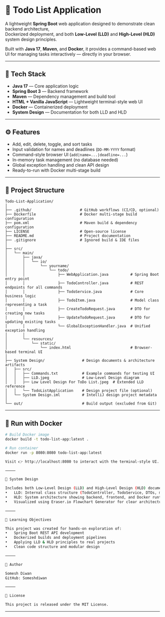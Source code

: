 # 📝 Todo List Application

A lightweight **Spring Boot** web application designed to demonstrate clean backend architecture,  
Dockerized deployment, and both **Low-Level (LLD)** and **High-Level (HLD)** system design principles.

Built with **Java 17**, **Maven**, and **Docker**, it provides a command-based web UI for managing tasks interactively — directly in your browser.

---

## 🚀 Tech Stack

- **Java 17** — Core application logic
- **Spring Boot 3** — Backend framework
- **Maven** — Dependency management and build tool
- **HTML + Vanilla JavaScript** — Lightweight terminal-style web UI
- **Docker** — Containerized deployment
- **System Design** — Documentation for both LLD and HLD

---

## ⚙️ Features

- Add, edit, delete, toggle, and sort tasks
- Input validation for names and deadlines (`DD-MM-YYYY` format)
- Command-style browser UI (`add|name=...|deadline=...`)
- In-memory task management (no database needed)
- Global exception handling and clean API design
- Ready-to-run with Docker multi-stage build

---

## 🧱 Project Structure

```
Todo-List-Application/
│
├── .github/                      # GitHub workflows (CI/CD, optional)
├── Dockerfile                    # Docker multi-stage build configuration
├── pom.xml                       # Maven build & dependency configuration
├── LICENSE                       # Open-source license
├── README.md                     # Project documentation
├── .gitignore                    # Ignored build & IDE files
│
├── src/
│   └── main/
│       ├── java/
│       │   └── io/
│       │       └── yourname/
│       │           └── todo/
│       │               ├── WebApplication.java          # Spring Boot entry point
│       │               ├── TodoController.java          # REST endpoints for all commands
│       │               ├── TodoService.java             # Core business logic
│       │               ├── TodoItem.java                # Model class representing a task
│       │               ├── CreateTodoRequest.java       # DTO for creating new tasks
│       │               ├── UpdateTodoRequest.java       # DTO for updating existing tasks
│       │               └── GlobalExceptionHandler.java  # Unified exception handling
│       │
│       └── resources/
│           └── static/
│               └── index.html                           # Browser-based terminal UI
│
├── System Design/                 # Design documents & architecture artifacts
│   ├── src/
│   │   ├── Commands.txt           # Example commands for testing UI
│   │   ├── LLD.jpeg               # Low-Level Design diagram
│   │   ├── Low Level Design For ToDo List.jpeg  # Extended LLD reference
│   │   └── TodoListApplication    # Design project file (optional)
│   └── System Design.iml          # IntelliJ design project metadata
│
└── out/                           # Build output (excluded from Git)

```

---

## 🐳 Run with Docker

```bash
# Build Docker image
docker build -t todo-list-app:latest .

# Run container
docker run -p 8080:8080 todo-list-app:latest

Visit 👉 http://localhost:8080 to interact with the terminal-style UI.

⸻

🧭 System Design

Includes both Low-Level Design (LLD) and High-Level Design (HLD) documentation:
•	LLD: Internal class structure (TodoController, TodoService, DTOs, model)
•	HLD: System architecture showing backend, frontend, and Docker runtime layers
•	Visualized using Eraser.io Flowchart Generator for clear architecture mapping.

⸻

🎯 Learning Objectives

This project was created for hands-on exploration of:
•	Spring Boot REST API development
•	Dockerized builds and deployment pipelines
•	Applying LLD & HLD principles to real projects	
•	Clean code structure and modular design

⸻

🧠 Author

Somesh Diwan
GitHub: Someshdiwan

⸻

🏁 License

This project is released under the MIT License.

```
---

